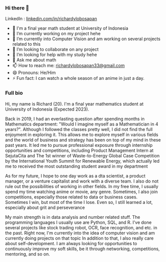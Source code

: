 ### Hi there 👋

LinkedIn : [linkedin.com/in/richardylobosapan](https://www.linkedin.com/in/richardylobosapan/)

- 📖 I'm a final year math student at University of Indonesia 
- 🔭 I’m currently working on my project hehe
- 🌱 I’m currently into Computer Vision and am working on several projects related to this
- 👯 I’m looking to collaborate on any project
- 🤔 I’m looking for help with my study hehe
- 💬 Ask me about math
- 📫 How to reach me: richardylobosapan33@gmail.com
- 😄 Pronouns: He/Him
- ⚡ Fun fact: I can watch a whole season of an anime in just a day.

### Full bio

Hi, my name is Richard (20). I'm a final year mathematics student at University of Indonesia (Expected 2023).

Back in 2019, I had an everlasting question after spending months in Mathematics department: "Would I imagine myself as a Mathematician in 4 years?". Although I followed the classes pretty well, I did not find the full enjoyment in exploring it. This allows me to explore myself in various fields and the world of business and strategy has been on top of my mind in these past years. It led me to pursue professional exposure through internship opportunities and competitions, including Product Management Intern at SejutaCita and The 1st winner of Waste-to-Energy Global Case Competition by the International Youth Summit for Renewable Energy, which actually led me to received the most outstanding student award in my department 

As for my future, I hope to one day work as a dta scientist, a product manager, or a venture capitalist and work with a diverse team. I also do not rule out the possibilities of working in other fields. In my free time, I usually spend my time watching anime or movie, any genre. Sometimes, I also join competitions, especially those related to data or business cases. Sometimes I win, but most of the time I lose. Even so, I still learned a lot, especially about grit and perseverance

My main strength is in data analysis and number related stuff. The programming languages ​​I usually use are Python, SQL, and R. I've done several projects like stock trading robot, OCR, face recognition, and etc. in the past. Right now, I'm currently into the idea of computer vision and am currently doing projects on that topic  In addition to that, I also really care about self-development. I am always looking for opportunities to continuously improve my soft skills, be it through networking, competitions, mentoring, and so on.
